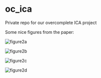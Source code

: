 # oc_ica
Private repo for our overcomplete ICA project

Some nice figures from the paper:

![figure2a](https://github.com/JesseLivezey/oc_ica/tree/master/figures/figure2a.png)

![figure2b](https://github.com/JesseLivezey/oc_ica/tree/master/figures/figure2b.png)


![figure2c](https://github.com/JesseLivezey/oc_ica/tree/master/figures/figure2c.png)

![figure2d](https://github.com/JesseLivezey/oc_ica/tree/master/figures/figure2d.png)
